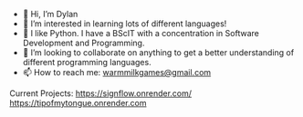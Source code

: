 - 👋 Hi, I’m Dylan
- 👀 I’m interested in learning lots of different languages!
- 🌱 I like Python. I have a BScIT with a concentration in Software Development and Programming.
- 💞️ I’m looking to collaborate on anything to get a better understanding of different programming languages.
- 📫 How to reach me: warmmilkgames@gmail.com

Current Projects:
https://signflow.onrender.com/
https://tipofmytongue.onrender.com

<!---
WarmMilkCodes/WarmMilkCodes is a ✨ special ✨ repository because its `README.md` (this file) appears on your GitHub profile.
You can click the Preview link to take a look at your changes.
--->
